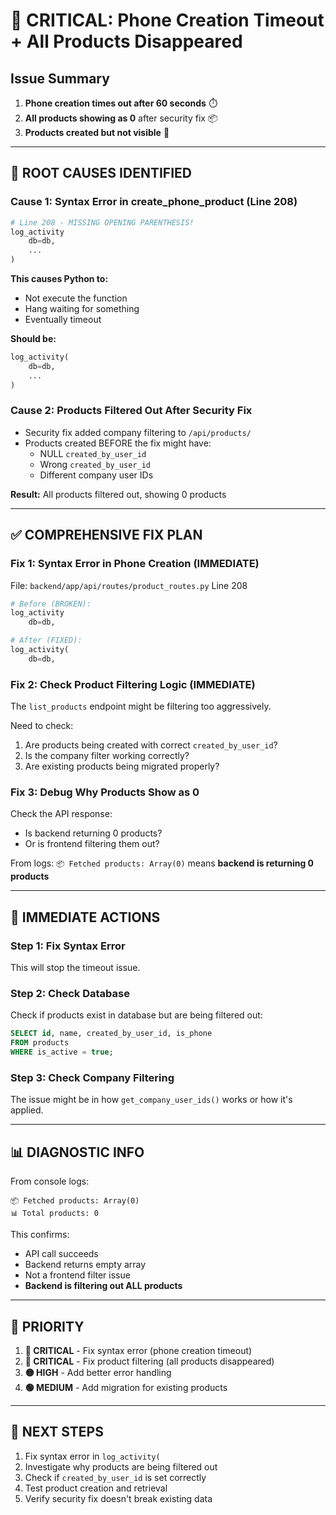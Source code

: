 # 🚨 CRITICAL: Phone Creation Timeout + All Products Disappeared

## **Issue Summary**

1. **Phone creation times out after 60 seconds** ⏱️
2. **All products showing as 0** after security fix 📦
3. **Products created but not visible** 👻

---

## 🔴 **ROOT CAUSES IDENTIFIED**

### **Cause 1: Syntax Error in create_phone_product (Line 208)**
```python
# Line 208 - MISSING OPENING PARENTHESIS!
log_activity
    db=db,
    ...
)
```

**This causes Python to:**
- Not execute the function
- Hang waiting for something
- Eventually timeout

**Should be:**
```python
log_activity(
    db=db,
    ...
)
```

### **Cause 2: Products Filtered Out After Security Fix**
- Security fix added company filtering to `/api/products/`
- Products created BEFORE the fix might have:
  - NULL `created_by_user_id`
  - Wrong `created_by_user_id`
  - Different company user IDs

**Result:** All products filtered out, showing 0 products

---

## ✅ **COMPREHENSIVE FIX PLAN**

### **Fix 1: Syntax Error in Phone Creation** (IMMEDIATE)
File: `backend/app/api/routes/product_routes.py` Line 208

```python
# Before (BROKEN):
log_activity
    db=db,

# After (FIXED):
log_activity(
    db=db,
```

### **Fix 2: Check Product Filtering Logic** (IMMEDIATE)
The `list_products` endpoint might be filtering too aggressively.

Need to check:
1. Are products being created with correct `created_by_user_id`?
2. Is the company filter working correctly?
3. Are existing products being migrated properly?

### **Fix 3: Debug Why Products Show as 0**
Check the API response:
- Is backend returning 0 products?
- Or is frontend filtering them out?

From logs: `📦 Fetched products: Array(0)` means **backend is returning 0 products**

---

## 🔧 **IMMEDIATE ACTIONS**

### **Step 1: Fix Syntax Error**
This will stop the timeout issue.

### **Step 2: Check Database**
Check if products exist in database but are being filtered out:
```sql
SELECT id, name, created_by_user_id, is_phone 
FROM products 
WHERE is_active = true;
```

### **Step 3: Check Company Filtering**
The issue might be in how `get_company_user_ids()` works or how it's applied.

---

## 📊 **DIAGNOSTIC INFO**

From console logs:
```
📦 Fetched products: Array(0)
📊 Total products: 0
```

This confirms:
- API call succeeds
- Backend returns empty array
- Not a frontend filter issue
- **Backend is filtering out ALL products**

---

## 🎯 **PRIORITY**

1. **🔴 CRITICAL** - Fix syntax error (phone creation timeout)
2. **🔴 CRITICAL** - Fix product filtering (all products disappeared)
3. **🟡 HIGH** - Add better error handling
4. **🟢 MEDIUM** - Add migration for existing products

---

## 📝 **NEXT STEPS**

1. Fix syntax error in `log_activity(`
2. Investigate why products are being filtered out
3. Check if `created_by_user_id` is set correctly
4. Test product creation and retrieval
5. Verify security fix doesn't break existing data

